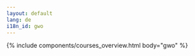 ```yaml
---
layout: default
lang: de
i18n_id: gwo
---
```

{% include components/courses_overview.html body="gwo" %}

